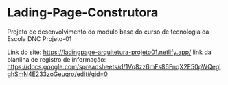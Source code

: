 # Lading-Page-Construtora
Projeto de desenvolvimento do modulo base do curso de tecnologia da Escola DNC Projeto-01

Link do site: https://ladingpage-arquitetura-projeto01.netlify.app/
link da planilha de registro de informação: https://docs.google.com/spreadsheets/d/1Vq8zz6mFs86FnqX2E50pWQeglghSmN4E233zoGeuqro/edit#gid=0
